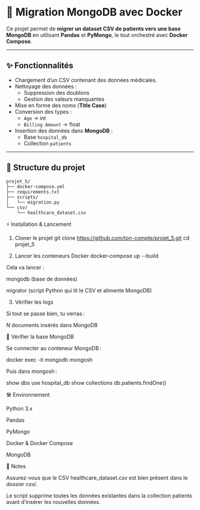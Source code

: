 # 🏥 Migration MongoDB avec Docker

Ce projet permet de **migrer un dataset CSV de patients vers une base MongoDB** en utilisant **Pandas** et **PyMongo**, le tout orchestré avec **Docker Compose**.

---

## ✨ Fonctionnalités

- Chargement d’un CSV contenant des données médicales.  
- Nettoyage des données :  
  - Suppression des doublons  
  - Gestion des valeurs manquantes  
- Mise en forme des noms (**Title Case**)  
- Conversion des types :  
  - `Age` → int  
  - `Billing Amount` → float  
- Insertion des données dans **MongoDB** :  
  - Base `hospital_db`  
  - Collection `patients`

---

## 📂 Structure du projet

```text
projet_5/
├── docker-compose.yml
├── requirements.txt
├── scripts/
│   └── migration.py
└── csv/
    └── healthcare_dataset.csv
```

⚡ Installation & Lancement
1. Cloner le projet
git clone https://github.com/ton-compte/projet_5.git
cd projet_5

2. Lancer les conteneurs Docker
docker-compose up --build


Cela va lancer :

mongodb (base de données)

migrator (script Python qui lit le CSV et alimente MongoDB)

3. Vérifier les logs

Si tout se passe bien, tu verras :

N documents insérés dans MongoDB

🧐 Vérifier la base MongoDB

Se connecter au conteneur MongoDB :

docker exec -it mongodb mongosh


Puis dans mongosh :

show dbs
use hospital_db
show collections
db.patients.findOne()

🛠️ Environnement

Python 3.x

Pandas

PyMongo

Docker & Docker Compose

MongoDB

📌 Notes

Assurez-vous que le CSV healthcare_dataset.csv est bien présent dans le dossier csv/.

Le script supprime toutes les données existantes dans la collection patients avant d’insérer les nouvelles données.
